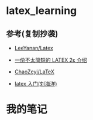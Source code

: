 # latex_learning
## 参考(复制抄袭)
- [LeeYanan/Latex](https://github.com/LeeYanan/Latex/blob/master/Latex%E5%85%A5%E9%97%A8%E6%95%99%E7%A8%8B/LaTeX%E5%85%A5%E9%97%A8%E6%95%99%E7%A8%8B.md)
- [一份不太简短的 LATEX 2ε 介绍
](http://www.mohu.org/info/lshort-cn.pdf)
- [ChaoZeyi/LaTeX](https://github.com/ChaoZeyi/LaTeX)

- [latex 入门(刘海洋)]()

# 我的笔记
